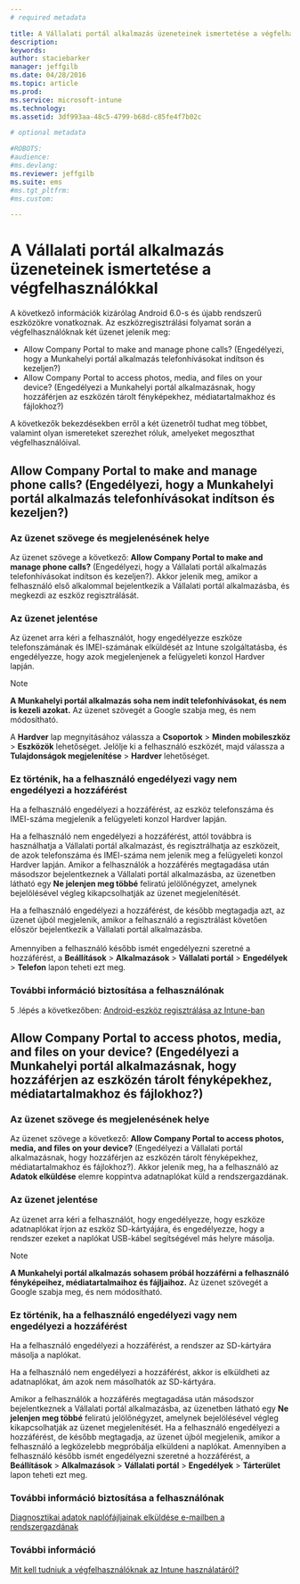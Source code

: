 ```yaml
---
# required metadata

title: A Vállalati portál alkalmazás üzeneteinek ismertetése a végfelhasználókkal | Microsoft Intune
description:
keywords:
author: staciebarker
manager: jeffgilb
ms.date: 04/28/2016
ms.topic: article
ms.prod:
ms.service: microsoft-intune
ms.technology:
ms.assetid: 3df993aa-48c5-4799-b68d-c85fe4f7b02c

# optional metadata

#ROBOTS:
#audience:
#ms.devlang:
ms.reviewer: jeffgilb
ms.suite: ems
#ms.tgt_pltfrm:
#ms.custom:

---
```


# A Vállalati portál alkalmazás üzeneteinek ismertetése a végfelhasználókkal

A következő információk kizárólag Android 6.0-s és újabb rendszerű eszközökre vonatkoznak. Az eszközregisztrálási folyamat során a végfelhasználóknak két üzenet jelenik meg:

- Allow Company Portal to make and manage phone calls? (Engedélyezi, hogy a Munkahelyi portál alkalmazás telefonhívásokat indítson és kezeljen?)
- Allow Company Portal to access photos, media, and files on your device? (Engedélyezi a Munkahelyi portál alkalmazásnak, hogy hozzáférjen az eszközén tárolt fényképekhez, médiatartalmakhoz és fájlokhoz?)

A következők bekezdésekben erről a két üzenetről tudhat meg többet, valamint olyan ismereteket szerezhet róluk, amelyeket megoszthat végfelhasználóival.

## Allow Company Portal to make and manage phone calls? (Engedélyezi, hogy a Munkahelyi portál alkalmazás telefonhívásokat indítson és kezeljen?)

### Az üzenet szövege és megjelenésének helye
Az üzenet szövege a következő: **Allow Company Portal to make and manage phone calls?** (Engedélyezi, hogy a Vállalati portál alkalmazás telefonhívásokat indítson és kezeljen?). Akkor jelenik meg, amikor a felhasználó első alkalommal bejelentkezik a Vállalati portál alkalmazásba, és megkezdi az eszköz regisztrálását.

### Az üzenet jelentése
Az üzenet arra kéri a felhasználót, hogy engedélyezze eszköze telefonszámának és IMEI-számának elküldését az Intune szolgáltatásba, és engedélyezze, hogy azok megjelenjenek a felügyeleti konzol Hardver lapján.

> [!NOTE]
> **A Munkahelyi portál alkalmazás soha nem indít telefonhívásokat, és nem is kezeli azokat.** Az üzenet szövegét a Google szabja meg, és nem módosítható.

A **Hardver** lap megnyitásához válassza a **Csoportok** > **Minden mobileszköz** > **Eszközök** lehetőséget. Jelölje ki a felhasználó eszközét, majd válassza a **Tulajdonságok megjelenítése** > **Hardver** lehetőséget.

### Ez történik, ha a felhasználó engedélyezi vagy nem engedélyezi a hozzáférést
Ha a felhasználó engedélyezi a hozzáférést, az eszköz telefonszáma és IMEI-száma megjelenik a felügyeleti konzol Hardver lapján.

Ha a felhasználó nem engedélyezi a hozzáférést, attól továbbra is használhatja a Vállalati portál alkalmazást, és regisztrálhatja az eszközeit, de azok telefonszáma és IMEI-száma nem jelenik meg a felügyeleti konzol Hardver lapján. Amikor a felhasználók a hozzáférés megtagadása után másodszor bejelentkeznek a Vállalati portál alkalmazásba, az üzenetben látható egy **Ne jelenjen meg többé** feliratú jelölőnégyzet, amelynek bejelölésével végleg kikapcsolhatják az üzenet megjelenítését.

Ha a felhasználó engedélyezi a hozzáférést, de később megtagadja azt, az üzenet újból megjelenik, amikor a felhasználó a regisztrálást követően először bejelentkezik a Vállalati portál alkalmazásba.</br></br>Amennyiben a felhasználó később ismét engedélyezni szeretné a hozzáférést, a **Beállítások** > **Alkalmazások** > **Vállalati portál** > **Engedélyek** > **Telefon** lapon teheti ezt meg.

### További információ biztosítása a felhasználónak
5 .lépés a következőben: [Android-eszköz regisztrálása az Intune-ban](/Intune/EndUser/enroll-your-device-in-intune-android)

## Allow Company Portal to access photos, media, and files on your device? (Engedélyezi a Munkahelyi portál alkalmazásnak, hogy hozzáférjen az eszközén tárolt fényképekhez, médiatartalmakhoz és fájlokhoz?)

### Az üzenet szövege és megjelenésének helye
Az üzenet szövege a következő: **Allow Company Portal to access photos, media, and files on your device?** (Engedélyezi a Vállalati portál alkalmazásnak, hogy hozzáférjen az eszközén tárolt fényképekhez, médiatartalmakhoz és fájlokhoz?). Akkor jelenik meg, ha a felhasználó az **Adatok elküldése** elemre koppintva adatnaplókat küld a rendszergazdának.

### Az üzenet jelentése
Az üzenet arra kéri a felhasználót, hogy engedélyezze, hogy eszköze adatnaplókat írjon az eszköz SD-kártyájára, és engedélyezze, hogy a rendszer ezeket a naplókat USB-kábel segítségével más helyre másolja.   

> [!NOTE]
> **A Munkahelyi portál alkalmazás sohasem próbál hozzáférni a felhasználó fényképeihez, médiatartalmaihoz és fájljaihoz.** Az üzenet szövegét a Google szabja meg, és nem módosítható.

### Ez történik, ha a felhasználó engedélyezi vagy nem engedélyezi a hozzáférést
Ha a felhasználó engedélyezi a hozzáférést, a rendszer az SD-kártyára másolja a naplókat.

Ha a felhasználó nem engedélyezi a hozzáférést, akkor is elküldheti az adatnaplókat, ám azok nem másolhatók az SD-kártyára.

Amikor a felhasználók a hozzáférés megtagadása után másodszor bejelentkeznek a Vállalati portál alkalmazásba, az üzenetben látható egy **Ne jelenjen meg többé** feliratú jelölőnégyzet, amelynek bejelölésével végleg kikapcsolhatják az üzenet megjelenítését. Ha a felhasználó engedélyezi a hozzáférést, de később megtagadja, az üzenet újból megjelenik, amikor a felhasználó a legközelebb megpróbálja elküldeni a naplókat. Amennyiben a felhasználó később ismét engedélyezni szeretné a hozzáférést, a **Beállítások** > **Alkalmazások** > **Vállalati portál** > **Engedélyek** > **Tárterület** lapon teheti ezt meg.

### További információ biztosítása a felhasználónak
[Diagnosztikai adatok naplófájljainak elküldése e-mailben a rendszergazdának](/Intune/EndUser/send-diagnostic-data-logs-to-your-it-administrator-using-email-android)


### További információ
[Mit kell tudniuk a végfelhasználóknak az Intune használatáról?](/intune/deploy-use/what-to-tell-your-end-users-about-using-microsoft-intune.md)


<!--HONumber=Jun16_HO1-->


